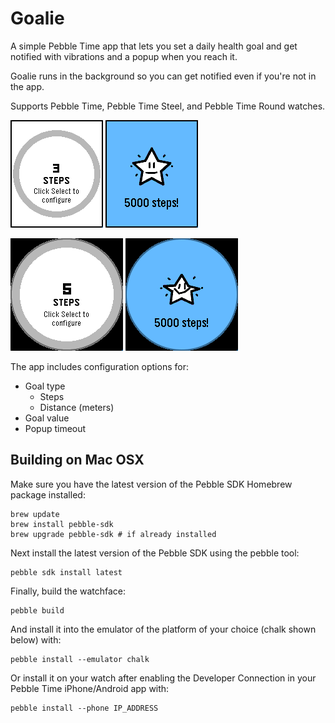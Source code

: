# Goalie

A simple Pebble Time app that lets you set a daily health goal and get notified with vibrations and 
a popup when you reach it.

Goalie runs in the background so you can get notified even if you're not in the app.

Supports Pebble Time, Pebble Time Steel, and Pebble Time Round watches.  

![Basalt progress screenshot](images/basalt_progress.gif)
![Basalt goal screenshot](images/basalt_goal.gif)

![Chalk progress screenshot](images/chalk_progress.gif)
![Chalk goal screenshot](images/chalk_goal.gif)

The app includes configuration options for:
* Goal type
    * Steps
    * Distance (meters)
* Goal value
* Popup timeout

## Building on Mac OSX

Make sure you have the latest version of the Pebble SDK Homebrew package installed:

```
brew update
brew install pebble-sdk
brew upgrade pebble-sdk # if already installed
```

Next install the latest version of the Pebble SDK using the pebble tool:

```
pebble sdk install latest
```

Finally, build the watchface:

```
pebble build
```

And install it into the emulator of the platform of your choice (chalk shown below) with:

```
pebble install --emulator chalk
```

Or install it on your watch after enabling the Developer Connection in your Pebble Time 
iPhone/Android app with:

```
pebble install --phone IP_ADDRESS
```

